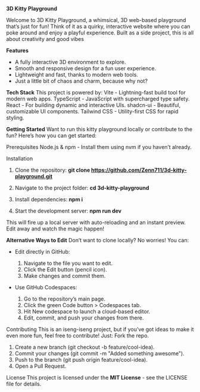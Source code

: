 **3D Kitty Playground**

Welcome to 3D Kitty Playground, a whimsical, 3D web-based playground that’s just for fun! Think of it as a quirky, interactive website where you can poke around and enjoy a playful experience. Built as a side project, this is all about creativity and good vibes

**Features**
- A fully interactive 3D environment to explore.
- Smooth and responsive design for a fun user experience.
- Lightweight and fast, thanks to modern web tools.
- Just a little bit of chaos and charm, because why not?

**Tech Stack**
This project is powered by:
Vite - Lightning-fast build tool for modern web apps.
TypeScript - JavaScript with supercharged type safety.
React - For building dynamic and interactive UIs.
shadcn-ui - Beautiful, customizable UI components.
Tailwind CSS - Utility-first CSS for rapid styling.

**Getting Started**
Want to run this kitty playground locally or contribute to the fun? Here’s how you can get started:

Prerequisites
Node.js & npm - Install them using nvm if you haven’t already.

Installation
1. Clone the repository:
**git clone https://github.com/Zenn711/3d-kitty-playground.git**

2. Navigate to the project folder:
**cd 3d-kitty-playground**

3. Install dependencies:
**npm i**

4. Start the development server:
**npm run dev**

This will fire up a local server with auto-reloading and an instant preview. Edit away and watch the magic happen!

**Alternative Ways to Edit**
Don’t want to clone locally? No worries! You can:
- Edit directly in GitHub:
    1. Navigate to the file you want to edit.
    2. Click the  Edit button (pencil icon).
    3. Make changes and commit them.

- Use GitHub Codespaces:
    1. Go to the repository’s main page.
    2. Click the green Code button > Codespaces tab.
    3. Hit New codespace to launch a cloud-based editor.
    4. Edit, commit, and push your changes from there.
 
Contributing
This is an iseng-iseng project, but if you’ve got ideas to make it even more fun, feel free to contribute! Just:
Fork the repo.
  1. Create a new branch (git checkout -b feature/cool-idea).
  2. Commit your changes (git commit -m "Added something awesome").
  3. Push to the branch (git push origin feature/cool-idea).
  4. Open a Pull Request.

License
This project is licensed under the **MIT License** - see the LICENSE file for details.













